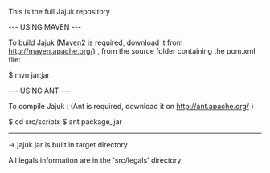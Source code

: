 This is the full Jajuk repository 

--- USING MAVEN ---

To build Jajuk (Maven2 is required, download it from http://maven.apache.org/)
, from the source folder containing the pom.xml file:           

$ mvn jar:jar

--- USING ANT ---

To compile Jajuk :
(Ant is required, download it on http://ant.apache.org/ )  
         
$ cd src/scripts
$ ant package_jar

----------------

-> jajuk.jar is built in target directory

All legals information are in the 'src/legals' directory
